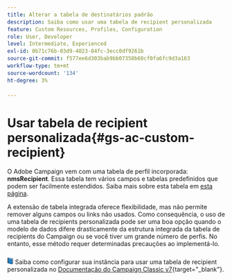 ```yaml
---
title: Alterar a tabela de destinatários padrão
description: Saiba como usar uma tabela de recipient personalizada
feature: Custom Resources, Profiles, Configuration
role: User, Developer
level: Intermediate, Experienced
exl-id: 0b71c76b-03d9-4023-84fc-3ecc0df9261b
source-git-commit: f577ee6d303bab9bb07350b60cf0fa6fc9d3a163
workflow-type: tm+mt
source-wordcount: '134'
ht-degree: 3%

---
```


# Usar tabela de recipient personalizada{#gs-ac-custom-recipient}

O Adobe Campaign vem com uma tabela de perfil incorporada: **nmsRecipient**. Essa tabela tem vários campos e tabelas predefinidos que podem ser facilmente estendidos. Saiba mais sobre esta tabela em [esta página](datamodel.md#ootb-profiles).

A extensão de tabela integrada oferece flexibilidade, mas não permite remover alguns campos ou links não usados. Como consequência, o uso de uma tabela de recipients personalizada pode ser uma boa opção quando o modelo de dados difere drasticamente da estrutura integrada da tabela de recipients do Campaign ou se você tiver um grande número de perfis.  No entanto, esse método requer determinadas precauções ao implementá-lo.

![](../assets/do-not-localize/book.png) Saiba como configurar sua instância para usar uma tabela de recipient personalizada no [Documentação do Campaign Classic v7](https://experienceleague.adobe.com/docs/campaign-classic/using/configuring-campaign-classic/use-a-custom-recipient-table/about-custom-recipient-table.html){target="_blank"}.